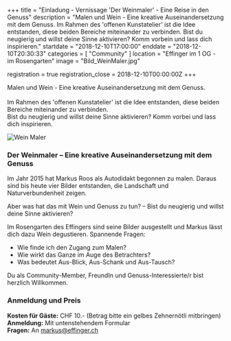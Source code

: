 +++
title = "Einladung - Vernissage 'Der Weinmaler' - Eine Reise in den Genuss"
description = "Malen und Wein - Eine kreative Auseinandersetzung mit dem Genuss. Im Rahmen des 'offenen Kunstatelier' ist die Idee entstanden, diese beiden Bereiche miteinander zu verbinden. Bist du neugierig und willst deine Sinne aktivieren? Komm vorbein und lass dich inspirieren."
startdate = "2018-12-10T17:00:00"
enddate = "2018-12-10T20:30:33"
categories = [ "Community" ]
location = "Effinger im 1 OG - im Rosengarten"
image = "Bild_WeinMaler.jpg"

registration = true
registration_close = 2018-12-10T00:00:00Z
+++

<div class="lead">
Malen und Wein - Eine kreative Auseinandersetzung mit dem Genuss.<br><br>
Im Rahmen des 'offenen Kunstatelier' ist die Idee entstanden, diese beiden Bereiche miteinander zu verbinden.<br>
Bist du neugierig und willst deine Sinne aktivieren? Komm vorbei und lass dich inspirieren.
</div>

![Wein Maler](Bild_WeinMaler.jpg)

### Der Weinmaler – Eine kreative Auseinandersetzung mit dem Genuss
Im Jahr 2015 hat Markus Roos als Autodidakt begonnen zu malen. Daraus sind bis heute vier Bilder entstanden, die Landschaft und Naturverbundenheit zeigen.

Aber was hat das mit Wein und Genuss zu tun? – Bist du neugierig und willst deine Sinne aktivieren?

Im Rosengarten des Effingers sind seine Bilder ausgestellt und Markus lässt dich dazu Wein degustieren.
Spannende Fragen: 

* Wie finde ich den Zugang zum Malen?
* Wie wirkt das Ganze im Auge des Betrachters?
* Was bedeutet Aus-Blick, Aus-Schank und Aus-Tausch?

Du als Community-Member, FreundIn und Genuss-Interessierte/r bist herzlich Willkommen.

### Anmeldung und Preis
**Kosten für Gäste:** CHF 10.- (Betrag bitte ein gelbes Zehnernötli mitbringen)   
**Anmeldung:** Mit untenstehendem Formular   
**Fragen:** An [markus@effinger.ch](mailto:markus@effinger.ch)  



